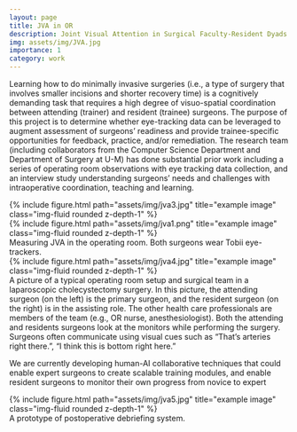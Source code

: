 ```yaml
---
layout: page
title: JVA in OR
description: Joint Visual Attention in Surgical Faculty-Resident Dyads
img: assets/img/JVA.jpg
importance: 1
category: work
---
```


Learning how to do minimally invasive surgeries (i.e., a type of surgery that involves smaller incisions and shorter recovery time) is a cognitively demanding task that requires a high degree of visuo-spatial coordination between attending (trainer) and resident (trainee) surgeons. The purpose of this project is to determine whether eye-tracking data can be leveraged to augment assessment of surgeons’ readiness and provide trainee-specific opportunities for feedback, practice, and/or remediation. The research team (including collaborators from the Computer Science Department and Department of Surgery at U-M) has done substantial prior work including a series of operating room observations with eye tracking data collection, and an interview study understanding surgeons’ needs and challenges with intraoperative coordination, teaching and learning. 


<div class="row justify-content-sm-center">
    <div class="col-sm-8 mt-3 mt-md-0">
        {% include figure.html path="assets/img/jva3.jpg" title="example image" class="img-fluid rounded z-depth-1" %}
    </div>
    <div class="col-sm-4 mt-3 mt-md-0">
        {% include figure.html path="assets/img/jva1.png" title="example image" class="img-fluid rounded z-depth-1" %}
    </div>
</div>
<div class="caption">
    Measuring JVA in the operating room. Both surgeons wear Tobii eye-trackers.
</div>


<div class="row">
    <div class="col-sm mt-3 mt-md-0">
        {% include figure.html path="assets/img/jva4.jpg" title="example image" class="img-fluid rounded z-depth-1" %}
    </div>
</div>
<div class="caption">
    A picture of a typical operating room setup and surgical team in a laparoscopic cholecystectomy surgery. In this picture, the attending surgeon (on the     left) is the primary surgeon, and the resident surgeon (on the right) is in the assisting role. The other health care professionals are members of the     team (e.g., OR nurse, anesthesiologist). Both the attending and residents surgeons look at the monitors while performing the surgery. Surgeons often
    communicate using visual cues such as “That’s arteries right there.”, “I think this is bottom right here.”
</div>

We are currently developing human-AI collaborative techniques that could enable expert surgeons to create scalable training modules, and enable resident surgeons to monitor their own progress from novice to expert


<div class="row justify-content-sm-center">
    <div class="col-sm-10 mt-3 mt-md-0">
        {% include figure.html path="assets/img/jva5.jpg" title="example image" class="img-fluid rounded z-depth-1" %}
    </div>
</div>
<div class="caption">
    A prototype of postoperative debriefing system.
</div>


